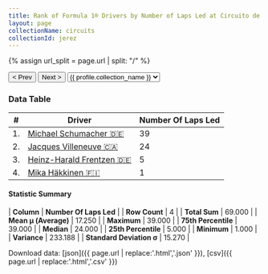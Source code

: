 ```yaml
---
title: Rank of Formula 1® Drivers by Number of Laps Led at Circuito de Jerez
layout: page
collectionName: circuits
collectionId: jerez
---
```


{% assign url_split = page.url | split: "/" %}
<div id="collection-navigation">
<button onclick="selector.options[selector.selectedIndex-1].value && (window.location = selector.options[selector.selectedIndex-1].value);">&lt; Prev</button>
<button onclick="selector.options[selector.selectedIndex+1].value && (window.location = selector.options[selector.selectedIndex+1].value);">Next &gt;</button>
<select id="selector" onchange="this.options[this.selectedIndex].value && (window.location = this.options[this.selectedIndex].value);">
  {% for collectionId in site.data[page.collectionName].refs %}
    {% if collectionId == page.collectionId %}
      {% assign selected = "selected" %}
    {% else %}
      {% assign selected = "" %}
    {% endif %}
    {% assign profile = site.data[page.collectionName][collectionId].profile %}
    <option value="/f1/{{ page.collectionName }}/{{ collectionId }}/{{ url_split[4] }}" {{ selected }}>{{ profile.collection_name }}</option>
  {% endfor %}
</select>
</div>

<canvas id="chart" width="400" height="180"></canvas>
<script>
var data = {
    "datasets": [
        {
            "backgroundColor": [
                "#9C8E8D",
                "#9C8E8D",
                "#9C8E8D",
                "#9C8E8D"
            ],
            "borderColor": [
                "#1D181E",
                "#1D181E",
                "#1D181E",
                "#1D181E"
            ],
            "borderWidth": 1,
            "data": [
                39.0,
                24.0,
                5.0,
                1.0
            ],
            "label": "Number Of Laps Led"
        }
    ],
    "labels": [
        "Michael Schumacher",
        "Jacques Villeneuve",
        "Heinz-Harald Frentzen",
        "Mika Häkkinen"
    ]
};
var options = {
  legend: {
    display: false
  },
  scales: {
    xAxes: [{
      ticks: {
        beginAtZero: true,
        maxRotation: 180,
        display: window.innerWidth > 800
      }
    }],
    yAxes: [{
      ticks: {
        beginAtZero: true
      }
    }]
  },
  onResize: function(chart, size) {
    chart.options.scales.xAxes[0].ticks.display = size.width > 800;
  }
};
var chart = new Chart("chart", {
    data: data,
    type: 'bar',
    options: options
});
</script>



### Data Table

| # | Driver | Number Of Laps Led |
|--|--|--|
| 1. | [Michael Schumacher 🇩🇪](/f1/drivers/michael_schumacher) | 39 |
| 2. | [Jacques Villeneuve 🇨🇦](/f1/drivers/villeneuve) | 24 |
| 3. | [Heinz-Harald Frentzen 🇩🇪](/f1/drivers/frentzen) | 5 |
| 4. | [Mika Häkkinen 🇫🇮](/f1/drivers/hakkinen) | 1 |

#### Statistic Summary

| **Column** | **Number Of Laps Led** |
| **Row Count** | 4 |
| **Total Sum** | 69.000 |
| **Mean μ (Average)** | 17.250 |
| **Maximum** | 39.000 |
| **75th Percentile** | 39.000 |
| **Median** | 24.000 |
| **25th Percentile** | 5.000 |
| **Minimum** | 1.000 |
| **Variance** | 233.188 |
| **Standard Deviation σ** | 15.270 |

Download data: [json]({{ page.url | replace:'.html','.json' }}), [csv]({{ page.url | replace:'.html','.csv' }})
